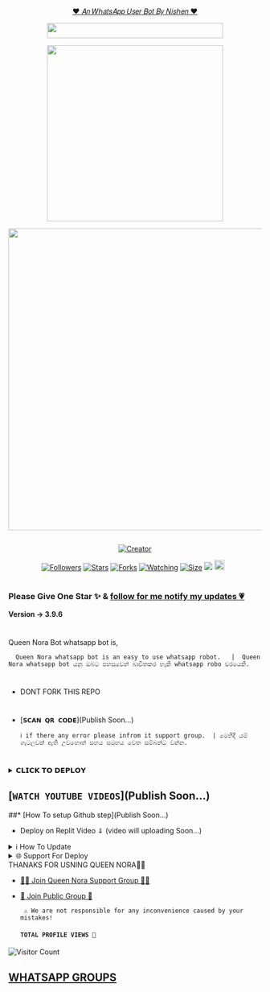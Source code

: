 <p align="center"> 
<u>♥️ 𝐴𝑛 𝑊ℎ𝑎𝑡𝑠𝐴𝑝𝑝 𝑈𝑠𝑒𝑟 𝐵𝑜𝑡 𝐵𝑦 𝑁𝑖𝑠ℎ𝑒𝑛 ♥️</u>
  
  <div align='center'>
<a href="https://github.com/QUEEN-NORA-OFFICIAL"><img src="https://graph.org/file/1e3128294af46f23ddf34.gif" width="350" height="30">
</div>
  
</p>
<p align="center">
<img src="https://i.ibb.co/2gL2FMr/Queen-Nora-MD.jpg" width="350" height="350"/>

<div align='center'>
<a href="https://github.com/QUEEN-NORA-OFFICIAL"><img src="https://graph.org/file/1e3128294af46f23ddf34.gif" width="800" height="600">
</div>
  
<p align="center">
  <a href="#"><img src="http://readme-typing-svg.herokuapp.com?color=d1fa02&center=true&vCenter=true&multiline=true&lines=𝒬𝒰𝐸𝐸𝒩+𝒩𝒪𝑅𝒜+"alt="">
</p>
<p align="center">
<a href="#"><img title="Creator" src="https://img.shields.io/badge/Creator-Nishen-green.svg?style=for-the-badge&logo=github"></a>
</p>
<p align="center">
<a href="https://github.com/NishenDanidu1?tab=followers"><img title="Followers" src="https://img.shields.io/github/followers/AlipBot?color=green&style=flat-square"></a>
<a href="https://github.com/NishenDanidu1/Queen-Nora-Md-V2/stargazers/"><img title="Stars" src="https://img.shields.io/github/stars/nishen/Queen-Nora-MD-V2?color=white&style=flat-square"></a>
<a href="https://github.com/NishenDanidu1/Queen-Nora-Md-V2/network/members"><img title="Forks" src="https://img.shields.io/github/forks/NishenDanidu1/Queen-Nora-MD-V2?color=yellow&style=flat-square"></a>
<a href="https://github.com/NishenDanidu1/Queen-Nora-Md-V2/watchers"><img title="Watching" src="https://img.shields.io/github/watchers/NishenDanidu1/Queen-Nora-MD-V2?label=Watchers&color=red&style=flat-square"></a>
<a href="https://github.com/NishenDanidu1/Queen-Nora-Md-V2/"><img title="Size" src="https://img.shields.io/github/repo-size/AlipBot/Api-Alpis?style=flat-square&color=darkred"></a>
<a href="https://hits.seeyoufarm.com"><img src="https://hits.seeyoufarm.com/api/count/incr/badge.svg?url=https://github.com/NishenDanidu1/Queen-Nora-MD-V2/%2Fhit-counter&count_bg=%2379C83D&title_bg=%23555555&icon=probot.svg&icon_color=%2304FF00&title=hits&edge_flat=false"/></a>
<a href="https://github.com/NishenDanidu1/Queen-Nora-Md-V2/graphs/commit-activity"><img height="20" src="https://img.shields.io/badge/Maintained-No-red.svg"></a>&nbsp;&nbsp;
</p>

# 

### Please Give One Star ✨ & [follow for me notify my updates 💗](https://github.com/NishenDanidu1)
<b>Version -> 3.9.6</b>
# 
Queen Nora Bot whatsapp bot is,

      Queen Nora whatsapp bot is an easy to use whatsapp robot.   |  Queen Nora whatsapp bot යනු ඔබට පහසුවෙන් බාවිතකර හැකි whatsapp robo වරයෙකි.

# 
* DONT FORK THIS REPO


# 

* [`𝗦𝗖𝗔𝗡 𝗤𝗥 𝗖𝗢𝗗𝗘`](Publish Soon...)

      ℹ️ if there any error please infrom it support group.  | මෙහිදී යම් ගැටලුවක් ඇති උවහොත් සහය සමූහය වෙත සම්බන්ධ වන්න.
# 

<details>
<summary>𝗖𝗟𝗜𝗖𝗞 𝗧𝗢 𝗗𝗘𝗣𝗟𝗢𝗬</summary>


[`Deploy on Railway`](Publish Soon...)

[`Deploy on Koyeb`](Publish Soon...)

[`Deploy on Mogenius`](Publish Soon...)

[`Deploy on heroku`](Publish Soon...)

[`Deploy on Replit`](Publish Soon...)

[`Deploy on Uffizzi`](Publish Soon...)
</details>

## [`WATCH YOUTUBE VIDEOS`](Publish Soon...)
 
  ##* [How To setup Github step](Publish Soon...)
  
* Deploy on Replit Video ⇓
(video will uploading Soon...)
   

<p>
</details>
<details>
<summary>ℹ️ How To Update </summary>
<p>
</details>
<details>
<summary>🌐 Support For Deploy </summary>
<p>
</details>
THANAKS FOR USNING QUEEN NORA💃💖

* [🧑‍💻 Join Queen Nora Support Group 🧑‍💻](https://t.me/+wAa605jCMrI5MGNl)

* [🦄 Join Public Group 🦄](https://chat.whatsapp.com/GcWzmpHJfC4CeKXDyvKyhO)

     
       ⚠️ We are not responsible for any inconvenience caused by your mistakes!  
  
  #### ```TOTAL PROFILE VIEWS 🧚```
![Visitor Count](https://profile-counter.glitch.me/NishenDanidu1/count.svg)


 ## [ WHATSAPP GROUPS ](https://github.com/NishenDanidu1/groups#README.md)
